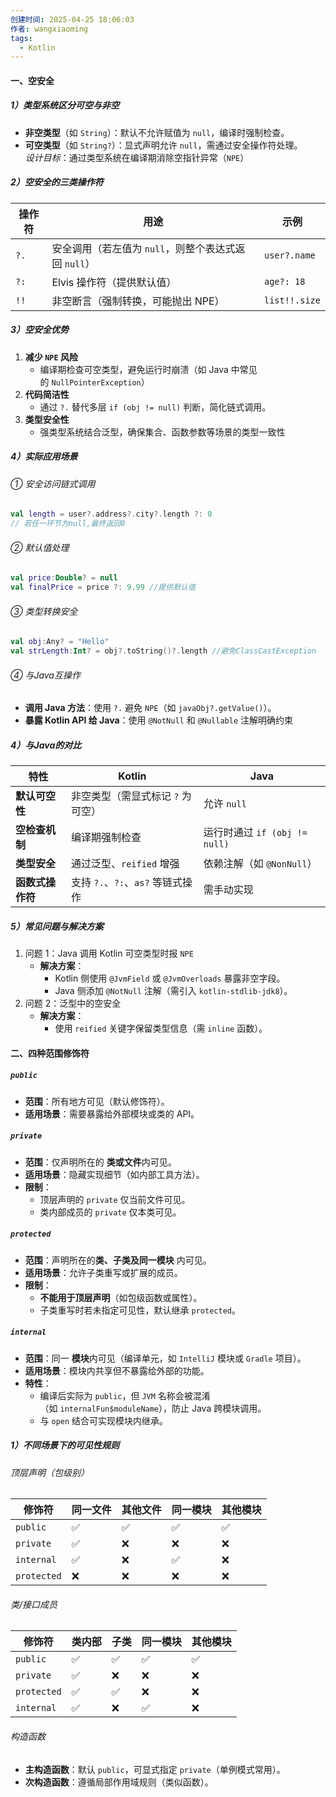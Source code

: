 ```yaml
---
创建时间: 2025-04-25 18:06:03
作者: wangxiaoming
tags:
  - Kotlin
---
```

#### 一、空安全

##### 1）类型系统区分可空与非空
- **非空类型**​（如 `String`）：默认不允许赋值为 `null`，编译时强制检查。
- ​**可空类型**​（如 `String?`）：显式声明允许 `null`，需通过安全操作符处理。  
    _设计目标_：通过类型系统在编译期消除空指针异常（`NPE`）
##### 2）空安全的三类操作符

|​**操作符**​|​**用途**​|​**示例**​|
|---|---|---|
|`?.`|安全调用（若左值为 `null`，则整个表达式返回 `null`）|`user?.name`|
|`?:`|Elvis 操作符（提供默认值）|`age?: 18`|
|`!!`|非空断言（强制转换，可能抛出 NPE）|`list!!.size`|
##### 3）空安全优势
1. ​**减少 `NPE` 风险**​
    - 编译期检查可空类型，避免运行时崩溃（如 Java 中常见的 `NullPointerException`）
2. ​**代码简洁性**​
    - 通过 `?.` 替代多层 `if (obj != null)` 判断，简化链式调用。
3. ​**类型安全性**​
    - 强类型系统结合泛型，确保集合、函数参数等场景的类型一致性
##### 4）实际应用场景
###### ① 安全访问链式调用
```kotlin
val length = user?.address?.city?.length ?: 0
// 若任一环节为null,最终返回0
```
###### ② 默认值处理
```kotlin
val price:Double? = null
val finalPrice = price ?: 9.99 //提供默认值
```
###### ③ 类型转换安全
```kotlin
val obj:Any? = "Hello"
val strLength:Int? = obj?.toString()?.length //避免ClassCastException
```
###### ④ 与Java互操作
- **调用 Java 方法**​：使用 `?.` 避免 `NPE`（如 `javaObj?.getValue()`）。
- ​**暴露 Kotlin API 给 Java**​：使用 `@NotNull` 和 `@Nullable` 注解明确约束
##### 4）与Java的对比
| ​**特性**​     | ​**Kotlin**​             | ​**Java**​               |
| ------------ | ------------------------ | ------------------------ |
| ​**默认可空性**​  | 非空类型（需显式标记 `?` 为可空）      | 允许 `null`                |
| ​**空检查机制**​  | 编译期强制检查                  | 运行时通过 `if (obj != null)` |
| ​**类型安全**​   | 通过泛型、`reified` 增强        | 依赖注解（如 `@NonNull`）       |
| ​**函数式操作符**​ | 支持 `?.`、`?:`、`as?` 等链式操作 | 需手动实现                    |
##### 5）常见问题与解决方案
1. 问题 1：Java 调用 Kotlin 可空类型时报 `NPE`
	- ​**解决方案**​：
	    - Kotlin 侧使用 `@JvmField` 或 `@JvmOverloads` 暴露非空字段。
	    - Java 侧添加 `@NotNull` 注解（需引入 `kotlin-stdlib-jdk8`）。
2.  问题 2：泛型中的空安全
	- ​**解决方案**​：
	    - 使用 `reified` 关键字保留类型信息（需 `inline` 函数）。
#### 二、四种范围修饰符
##### `public`
- ​**范围**​：所有地方可见（默认修饰符）。
- ​**适用场景**​：需要暴露给外部模块或类的 API。
##### `private`
- **范围**​：仅声明所在的 ​**类或文件**​ 内可见。
- ​**适用场景**​：隐藏实现细节（如内部工具方法）。
- ​**限制**​：
    - 顶层声明的 `private` 仅当前文件可见。
    - 类内部成员的 `private` 仅本类可见。
##### `protected`
- ​**范围**​：声明所在的 ​**类、子类及同一模块**​ 内可见。
- ​**适用场景**​：允许子类重写或扩展的成员。
- ​**限制**​：
    - ​**不能用于顶层声明**​（如包级函数或属性）。
    - 子类重写时若未指定可见性，默认继承 `protected`。
##### `internal`
- **范围**​：同一 ​**模块**​ 内可见（编译单元，如 `IntelliJ` 模块或 `Gradle` 项目）。
- ​**适用场景**​：模块内共享但不暴露给外部的功能。
- ​**特性**​：
    - 编译后实际为 `public`，但 `JVM` 名称会被混淆（如 `internalFun$moduleName`），防止 Java 跨模块调用。
    - 与 `open` 结合可实现模块内继承。
##### 1）不同场景下的可见性规则
###### 顶层声明（包级别）
| 修饰符         | 同一文件 | 其他文件 | 同一模块 | 其他模块 |
| ----------- | ---- | ---- | ---- | ---- |
| `public`    | ✅    | ✅    | ✅    | ✅    |
| `private`   | ✅    | ❌    | ❌    | ❌    |
| `internal`  | ✅    | ❌    | ✅    | ❌    |
| `protected` | ❌    | ❌    | ❌    | ❌    |
###### 类/接口成员
|修饰符|类内部|子类|同一模块|其他模块|
|---|---|---|---|---|
|`public`|✅|✅|✅|✅|
|`private`|✅|❌|❌|❌|
|`protected`|✅|✅|❌|❌|
|`internal`|✅|❌|✅|❌|
###### 构造函数
- ​**主构造函数**​：默认 `public`，可显式指定 `private`（单例模式常用）。
- ​**次构造函数**​：遵循局部作用域规则（类似函数）。